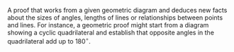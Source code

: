 A proof that works from a given geometric diagram and deduces new facts
about the sizes of angles, lengths of lines or relationships between
points and lines. For instance, a geometric proof might start from a
diagram showing a cyclic quadrilateral and establish that opposite
angles in the quadrilateral add up to $180^{\circ}$.
